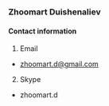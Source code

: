 ### Zhoomart Duishenaliev

#### Contact information
1. Email
  * zhoomart.d@gmail.com
2. Skype
  * zhoomart.d